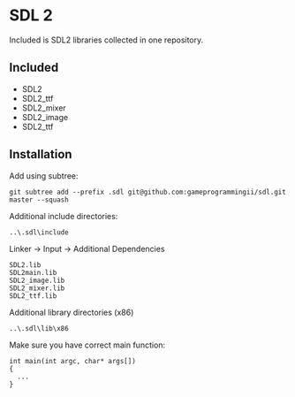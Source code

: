 # SDL 2

Included is SDL2 libraries collected in one repository.

## Included

 - SDL2
 - SDL2_ttf
 - SDL2_mixer
 - SDL2_image
 - SDL2_ttf

## Installation

Add using subtree:
```
git subtree add --prefix .sdl git@github.com:gameprogrammingii/sdl.git master --squash
```

Additional include directories:
```
..\.sdl\include
```

Linker -> Input -> Additional Dependencies
```
SDL2.lib
SDL2main.lib
SDL2_image.lib
SDL2_mixer.lib
SDL2_ttf.lib
```

Additional library directories (x86)
```
..\.sdl\lib\x86
```

Make sure you have correct main function:
```
int main(int argc, char* args[])
{
  ...
}
```
